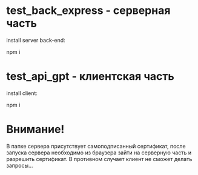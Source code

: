 # test_back_express - серверная часть

install server back-end:

npm i


# test_api_gpt - клиентская часть

install client:

npm i

# Внимание!

В папке сервера присутствует самоподписанный сертификат, после запуска сервера необходимо из браузера зайти на серверную часть и разрешить сертификат. В противном случает клиент не сможет делать запросы...

